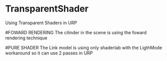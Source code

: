 # TransparentShader
Using Transparent Shaders in URP

#FOWARD RENDERING
The cilinder in the scene is using the foward rendering technique

#PURE SHADER
The Link model is using only shaderlab with the LigthMode workaround so it can use 2 passes in URP
